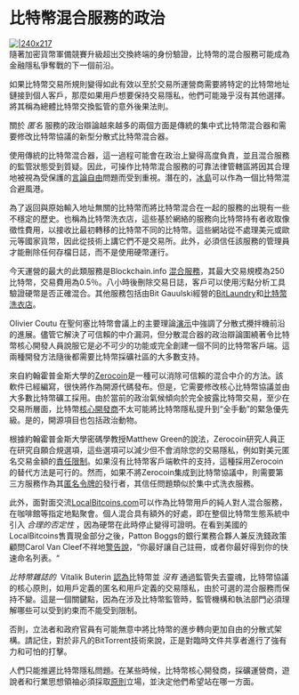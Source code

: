# 比特幣混合服務的政治
[![|240x217](https://b-i.forbesimg.com/jonmatonis/files/2013/06/laundry-300x271.png)](http://b-i.forbesimg.com/jonmatonis/files/2013/06/laundry.png)    
隨著加密貨幣軍備競賽升級超出交換終端的身份驗證，比特幣的混合服務可能成為金融隱私爭奪戰的下一個前沿。

如果比特幣交易所規則變得如此有效以至於交易所運營商需要將特定的比特幣地址鏈接到個人客戶，那麼如果用戶想要保持交易隱私，他們可能幾乎沒有其他選擇。將其稱為總體比特幣交換監管的意外後果法則。

關於 *匿名* 服務的政治辯論越來越多的兩個方面是傳統的集中式比特幣混合器和需要修改比特幣協議的新型分散式比特幣混合器。

使用傳統的比特幣混合器，這一過程可能會在政治上變得高度負責，並且混合服務的監管狀態受到質疑。因此，可操作比特幣混合服務的可靠法律管轄區將因其合理地被視為受保護的[言論自由](http://bitcoinmagazine.com/freedom-of-speech-in-financial-commerce/)問題而受到重視。潛在的，[冰島](http://articles.latimes.com/2011/apr/02/world/la-fg-iceland-free-speech-20110403)可以作為一個比特幣混合避風港。

為了返回與原始輸入地址無關的比特幣而將比特幣混合在一起的服務的出現有一些不穩定的歷史。也稱為比特幣洗衣店，這些基於網絡的服務向比特幣持有者收取像徵性費用，以接收比最初轉移的比特幣不同的比特幣。這些網站從不處理美元或歐元等國家貨幣，因此從技術上講它們不是交易所。此外，必須信任該服務的管理員才能刪除任何存檔日誌，而不是使用硬幣運行。

今天運營的最大的此類服務是Blockchain.info [混合服務](https://blockchain.info/wallet/send-shared)，其最大交易規模為250比特幣，交易費用為0.5％。八小時後刪除交易日誌，客戶可以使用污點分析工具驗證硬幣是否正確混合。其他服務包括由Bit Gauulski經營的[BitLaundry](http://app.bitlaundry.com/)和[比特幣洗衣店](http://bitcoinlaundry.com/)。

Olivier Coutu 在聖何塞比特幣會議上的主要理論[演示](http://www.youtube.com/watch?v=6lozzuOBl1Q)中強調了分散式攪拌機前沿的進展。儘管它解決了可信賴的中介漏洞，但分散混合器的政治辯論圍繞著令比特幣核心開發人員說服它是必不可少的功能或完全創建一個不同的比特幣客戶端。這兩種開發方法隨後都需要比特幣採礦社區的大多數支持。

來自約翰霍普金斯大學的[Zerocoin](http://zerocoin.org/)是一種可以消除可信賴的混合中介的方法。該軟件已經編寫，很快將作為開源代碼發布。但是，它需要修改核心比特幣協議並由大多數比特幣礦工採用。由於當前的政治氣候傾向於完全披露比特幣交易，至少在交易所層面，比特幣[核心開發商](http://bitcoin.org/en/development)不太可能將比特幣隱私提升到“全手動”的緊急優先級。是的，開源項目也包括政治動物。

根據約翰霍普金斯大學密碼學教授Matthew Green的說法，Zerocoin研究人員正在研究自願合規選項，這些選項可以減少但不會消除您的交易隱私，例如對美元匿名交易金額的[責任限制](https://www.cs.jhu.edu/~susan/papers/CHL06.pdf)。如果沒有比特幣客戶端軟件的支持，這種採用Zerocoin的替代方法是可行的。然而，如果不將Zerocoin集成到比特幣協議中，則需要第三方服務作為其[匿名令牌的](http://www.forbes.com/sites/andygreenberg/2013/04/12/zerocoin-add-on-for-bitcoin-could-make-it-truly-anonymous-and-untraceable/)發行者，其信任問題類似於集中式洗衣服務。

此外，面對面交流[LocalBitcoins.com](http://localbitcoins.com/)可以作為比特幣用戶的純人對人混合服務，在咖啡館等指定地點聚會。個人混合具有額外的好處，即在整個比特幣生態系統中引入 *合理的否定性* ，因為硬幣在此時停止變得可證明。在看到美國的LocalBitcoins售賣現金部分之後，Patton Boggs的銀行業務合夥人兼反洗錢政策顧問Carol Van Cleef不祥地[警告說](http://gata.org/node/12637)，“你最好讓自己註冊，或者你最好得到你的快速命名列表。“

*比特幣雜誌的*  Vitalik Buterin [認為](http://bitcoinmagazine.com/bitcoin-is-not-losing-its-soul-or-why-the-regulation-hysteria-is-missing-the-point/)比特幣並 *沒有* 通過監管失去靈魂，比特幣協議的核心原則，如用戶定義的匿名和用戶定義的交易隱私，由於可選的混合服務而保持不變。這是一個關鍵點，因為在涉及比特幣監管時，監管機構和執法部門必須理解哪些可以受到約束而不能受到限制。

否則，立法者和政府官員有可能無意中將比特幣的進步轉向更加自由的分散式架構。請記住，對於非凡的BitTorrent技術來說，正是對臨時文件共享者進行了強有力和可怕的打擊。

人們只能推遲比特幣隱私問題。在某些時候，比特幣核心開發商，採礦運營商，遊說者和行業思想領袖必須採取[原則](https://plus.google.com/u/0/112961607570158342254/posts/YLe37k7vonQ)立場，並決定他們希望站在哪一方面。